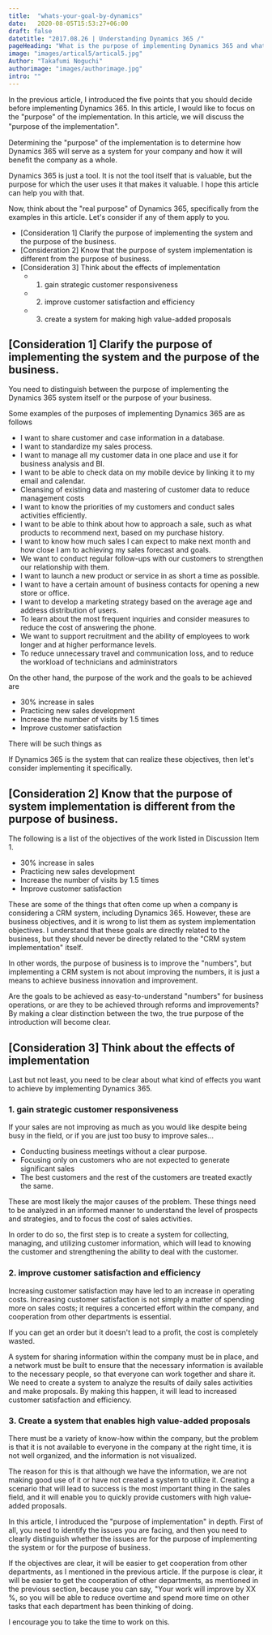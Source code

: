 ```yaml
---
title:  "whats-your-goal-by-dynamics"
date:   2020-08-05T15:53:27+06:00
draft: false
datetitle: "2017.08.26 | Understanding Dynamics 365 /"
pageHeading: "What is the purpose of implementing Dynamics 365 and what goals do you want to achieve?"
image: "images/artical5/artical5.jpg"
Author: "Takafumi Noguchi"
authorimage: "images/authorimage.jpg"
intro: ""
---
```

<!-- Intro  -->
In the previous article, I introduced the five points that you should decide before implementing Dynamics 365. In this article, I would like to focus on the "purpose" of the implementation. In this article, we will discuss the "purpose of the implementation".　

Determining the "purpose" of the implementation is to determine how Dynamics 365 will serve as a system for your company and how it will benefit the company as a whole.

Dynamics 365 is just a tool. It is not the tool itself that is valuable, but the purpose for which the user uses it that makes it valuable. I hope this article can help you with that.

Now, think about the "real purpose" of Dynamics 365, specifically from the examples in this article. Let's consider if any of them apply to you.

<!-- Table Of Content -->
* [Consideration 1] Clarify the purpose of implementing the system and the purpose of the business.
* [Consideration 2] Know that the purpose of system implementation is different from the purpose of business.
* [Consideration 3] Think about the effects of implementation
  * 1. gain strategic customer responsiveness
  * 2. improve customer satisfaction and efficiency
  * 3. create a system for making high value-added proposals


## [Consideration 1] Clarify the purpose of implementing the system and the purpose of the business.
<!-- Image= Consideration1.jpg -->
You need to distinguish between the purpose of implementing the Dynamics 365 system itself or the purpose of your business.

Some examples of the purposes of implementing Dynamics 365 are as follows

* I want to share customer and case information in a database.
* I want to standardize my sales process.
* I want to manage all my customer data in one place and use it for business analysis and BI.
* I want to be able to check data on my mobile device by linking it to my email and calendar.
* Cleansing of existing data and mastering of customer data to reduce management costs
* I want to know the priorities of my customers and conduct sales activities efficiently.
* I want to be able to think about how to approach a sale, such as what products to recommend next, based on my purchase history.
* I want to know how much sales I can expect to make next month and how close I am to achieving my sales forecast and goals.
* We want to conduct regular follow-ups with our customers to strengthen our relationship with them.
* I want to launch a new product or service in as short a time as possible.
* I want to have a certain amount of business contacts for opening a new store or office.
* I want to develop a marketing strategy based on the average age and address distribution of users.
* To learn about the most frequent inquiries and consider measures to reduce the cost of answering the phone.
* We want to support recruitment and the ability of employees to work longer and at higher performance levels.
* To reduce unnecessary travel and communication loss, and to reduce the workload of technicians and administrators

On the other hand, the purpose of the work and the goals to be achieved are

* 30% increase in sales
* Practicing new sales development
* Increase the number of visits by 1.5 times
* Improve customer satisfaction

There will be such things as

If Dynamics 365 is the system that can realize these objectives, then let's consider implementing it specifically.


## [Consideration 2] Know that the purpose of system implementation is different from the purpose of business.
<!-- Image= Consideration2.jpg -->

The following is a list of the objectives of the work listed in Discussion Item 1.

* 30% increase in sales
* Practicing new sales development
* Increase the number of visits by 1.5 times
* Improve customer satisfaction

These are some of the things that often come up when a company is considering a CRM system, including Dynamics 365. However, these are business objectives, and it is wrong to list them as system implementation objectives. I understand that these goals are directly related to the business, but they should never be directly related to the "CRM system implementation" itself.

In other words, the purpose of business is to improve the "numbers", but implementing a CRM system is not about improving the numbers, it is just a means to achieve business innovation and improvement.

Are the goals to be achieved as easy-to-understand "numbers" for business operations, or are they to be achieved through reforms and improvements? By making a clear distinction between the two, the true purpose of the introduction will become clear.


## [Consideration 3] Think about the effects of implementation
<!-- Image= Consideration3.jpg-->

Last but not least, you need to be clear about what kind of effects you want to achieve by implementing Dynamics 365.

### 1. gain strategic customer responsiveness

If your sales are not improving as much as you would like despite being busy in the field, or if you are just too busy to improve sales...

* Conducting business meetings without a clear purpose.
* Focusing only on customers who are not expected to generate significant sales
* The best customers and the rest of the customers are treated exactly the same.

These are most likely the major causes of the problem. These things need to be analyzed in an informed manner to understand the level of prospects and strategies, and to focus the cost of sales activities.

In order to do so, the first step is to create a system for collecting, managing, and utilizing customer information, which will lead to knowing the customer and strengthening the ability to deal with the customer.


### 2. improve customer satisfaction and efficiency
Increasing customer satisfaction may have led to an increase in operating costs. Increasing customer satisfaction is not simply a matter of spending more on sales costs; it requires a concerted effort within the company, and cooperation from other departments is essential.

If you can get an order but it doesn't lead to a profit, the cost is completely wasted.

A system for sharing information within the company must be in place, and a network must be built to ensure that the necessary information is available to the necessary people, so that everyone can work together and share it. We need to create a system to analyze the results of daily sales activities and make proposals. By making this happen, it will lead to increased customer satisfaction and efficiency.

### 3. Create a system that enables high value-added proposals
There must be a variety of know-how within the company, but the problem is that it is not available to everyone in the company at the right time, it is not well organized, and the information is not visualized.

The reason for this is that although we have the information, we are not making good use of it or have not created a system to utilize it. Creating a scenario that will lead to success is the most important thing in the sales field, and it will enable you to quickly provide customers with high value-added proposals.

In this article, I introduced the "purpose of implementation" in depth. First of all, you need to identify the issues you are facing, and then you need to clearly distinguish whether the issues are for the purpose of implementing the system or for the purpose of business.

If the objectives are clear, it will be easier to get cooperation from other departments, as I mentioned in the previous article.
If the purpose is clear, it will be easier to get the cooperation of other departments, as mentioned in the previous section, because you can say, "Your work will improve by XX %, so you will be able to reduce overtime and spend more time on other tasks that each department has been thinking of doing.

I encourage you to take the time to work on this.